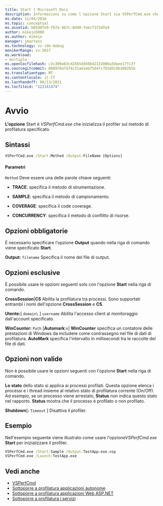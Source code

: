 ```yaml
---
title: Start | Microsoft Docs
description: Informazioni su come l'opzione Start sia VSPerfCmd.exe che inizializza il profiler sul metodo di profilatura specificato.
ms.date: 11/04/2016
ms.topic: conceptual
ms.assetid: b85d0fe9-f67a-4b7c-8d48-7eecf3f2dfe9
author: mikejo5000
ms.author: mikejo
manager: jmartens
ms.technology: vs-ide-debug
monikerRange: vs-2017
ms.workload:
- multiple
ms.openlocfilehash: c3c309a63cd24b5dd50b42132086a3daee17fc3f
ms.sourcegitcommit: 68897da7d74c31ae1ebf5d47c7b5ddc9b108265b
ms.translationtype: MT
ms.contentlocale: it-IT
ms.lasthandoff: 08/13/2021
ms.locfileid: "122141474"
---
```

# <a name="start"></a>Avvio
**L'opzione** Start è *VSPerfCmd.exe* che inizializza il profiler sul metodo di profilatura specificato.

## <a name="syntax"></a>Sintassi

```cmd
VSPerfCmd.exe /Start:Method /Output:FileName [Options]
```

#### <a name="parameters"></a>Parametri
 `Method` Deve essere una delle parole chiave seguenti:

- **TRACE**: specifica il metodo di strumentazione.

- **SAMPLE**: specifica il metodo di campionamento.

- **COVERAGE**: specifica il code coverage.

- **CONCURRENCY**: specifica il metodo di conflitto di risorse.

## <a name="required-options"></a>Opzioni obbligatorie
 È necessario specificare l'opzione **Output** quando nella riga di comando viene specificato **Start**.

 **Output:** `filename` Specifica il nome del file di output.

## <a name="exclusive-options"></a>Opzioni esclusive
 È possibile usare le opzioni seguenti solo con l'opzione **Start** nella riga di comando.

 **CrossSession**&#124;**CS** Abilita la profilatura tra processi. Sono supportati entrambi i nomi dell'opzione **CrossSession** e **CS**.

 **Utente:**[ `domain\` ] `username` Abilita l'accesso client al monitoraggio dall'account specificato.

 **WinCounter:** `Path` [**Automark**:`n`] **WinCounter** specifica un contatore delle prestazioni di Windows da includere come contrassegno nel file di dati di profilatura. **AutoMark** specifica l'intervallo in millisecondi tra le raccolte del file di dati.

## <a name="invalid-options"></a>Opzioni non valide
 Non è possibile usare le opzioni seguenti con l'opzione **Start** nella riga di comando.

 **Lo** **stato** dello stato si applica ai processi profilati. Questa opzione elenca i processi e i thread insieme al relativo stato di profilatura corrente (On/Off). Ad esempio, se un processo viene arrestato, **Status** non indica questo stato nel rapporto. **Status** mostra che il processo è profilato o non profilato.

 **Shutdown**[**:** `Timeout` ] Disattiva il profiler.

## <a name="example"></a>Esempio
 Nell'esempio seguente viene illustrato come usare *l'opzioneVSPerfCmd.exe* **Start** per inizializzare il profiler.

```cmd
VSPerfCmd.exe /Start:Sample /Output:TestApp.exe.vsp
VSPerfCmd.exe /Launch:TestApp.exe
```

## <a name="see-also"></a>Vedi anche
- [VSPerfCmd](../profiling/vsperfcmd.md)
- [Sottoporre a profilatura applicazioni autonome](../profiling/command-line-profiling-of-stand-alone-applications.md)
- [Sottoporre a profilatura applicazioni Web ASP.NET](../profiling/command-line-profiling-of-aspnet-web-applications.md)
- [Sottoporre a profilatura i servizi](../profiling/command-line-profiling-of-services.md)
